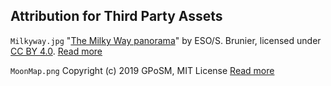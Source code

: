 ## Attribution for Third Party Assets

`Milkyway.jpg` "[The Milky Way panorama](https://www.eso.org/public/images/eso0932a/)" by ESO/S. Brunier, licensed under [CC BY 4.0](https://creativecommons.org/licenses/by/4.0/
).
[Read more](/addons/sky_3d/assets/thirdparty/textures/milkyway/LICENSE.md)

`MoonMap.png` Copyright (c) 2019 GPoSM, MIT License
[Read more](/addons/sky_3d/assets/thirdparty/textures/moon/LICENSE.md)
